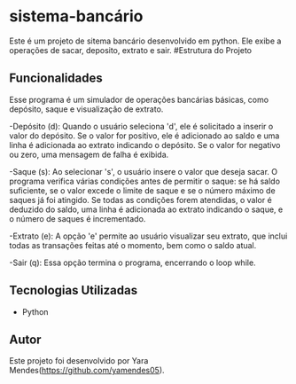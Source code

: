 # sistema-bancário

Este é um projeto de sitema bancário  desenvolvido em python. Ele exibe a operações de sacar, deposito, extrato e sair.
#Estrutura do Projeto


## Funcionalidades

Esse programa é um simulador de operações bancárias básicas, como depósito, saque e visualização de extrato.

-Depósito (d): Quando o usuário seleciona 'd', ele é solicitado a inserir o valor do depósito. Se o valor for positivo, ele é adicionado ao saldo e uma linha é adicionada ao extrato indicando o depósito. Se o valor for negativo ou zero, uma mensagem de falha é exibida.

-Saque (s): Ao selecionar 's', o usuário insere o valor que deseja sacar. O programa verifica várias condições antes de permitir o saque: se há saldo suficiente, se o valor excede o limite de saque e se o número máximo de saques já foi atingido. Se todas as condições forem atendidas, o valor é deduzido do saldo, uma linha é adicionada ao extrato indicando o saque, e o número de saques é incrementado.

-Extrato (e): A opção 'e' permite ao usuário visualizar seu extrato, que inclui todas as transações feitas até o momento, bem como o saldo atual.

-Sair (q): Essa opção termina o programa, encerrando o loop while.

## Tecnologias Utilizadas

- Python

## Autor

Este projeto foi desenvolvido por Yara Mendes(https://github.com/yamendes05).


